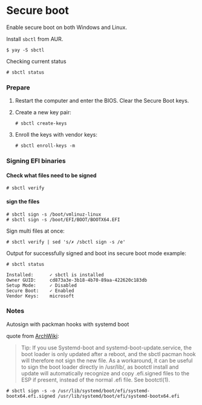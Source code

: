 # Secure boot

Enable secure boot on both Windows and Linux.

Install `sbctl` from AUR.

```
$ yay -S sbctl
```

Checking current status

```
# sbctl status
```

### Prepare

1. Restart the computer and enter the BIOS. Clear the Secure Boot keys.
2. Create a new key pair:

    ```
    # sbctl create-keys
    ```

3. Enroll the keys with vendor keys:

    ```
    # sbctl enroll-keys -m
    ```

### Signing EFI binaries


####  Check what files need to be signed

```
# sbctl verify
```

#### sign the files

```
# sbctl sign -s /boot/vmlinuz-linux
# sbctl sign -s /boot/EFI/BOOT/BOOTX64.EFI
```

Sign multi files at once:

```
# sbctl verify | sed 's/✗ /sbctl sign -s /e'
```

Output for successfully signed and boot ins secure boot mode example:

```
# sbctl status

Installed:      ✓ sbctl is installed
Owner GUID:	    cd873a3e-3b18-4b70-89aa-422620c183db
Setup Mode:	    ✓ Disabled
Secure Boot:    ✓ Enabled
Vendor Keys:    microsoft
```

### Notes

Autosign with packman hooks with systemd boot

quote from [ArchWiki](https://wiki.archlinux.org/index.php/Secure_Boot#Automatic_signing_with_the_pacman_hook):

> Tip: If you use Systemd-boot and systemd-boot-update.service, the boot loader is only updated after a reboot, and the sbctl pacman hook will therefore not sign the new file. As a workaround, it can be useful to sign the boot loader directly in /usr/lib/, as bootctl install and update will automatically recognize and copy .efi.signed files to the ESP if present, instead of the normal .efi file. See bootctl(1).


```
# sbctl sign -s -o /usr/lib/systemd/boot/efi/systemd-bootx64.efi.signed /usr/lib/systemd/boot/efi/systemd-bootx64.efi
```

